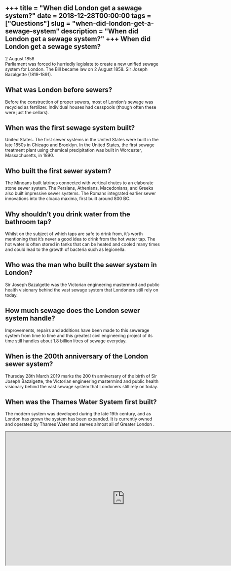 +++
title = "When did London get a sewage system?"
date = 2018-12-28T00:00:00
tags = ["Questions"]
slug = "when-did-london-get-a-sewage-system"
description = "When did London get a sewage system?"
+++
When did London get a sewage system?
------------------------------------

2 August 1858  
Parliament was forced to hurriedly legislate to create a new unified sewage system for London. The Bill became law on 2 August 1858. Sir Joseph Bazalgette (1819-1891).

What was London before sewers?
------------------------------

Before the construction of proper sewers, most of London’s sewage was recycled as fertilizer. Individual houses had cesspools (though often these were just the cellars).

When was the first sewage system built?
---------------------------------------

United States. The first sewer systems in the United States were built in the late 1850s in Chicago and Brooklyn. In the United States, the first sewage treatment plant using chemical precipitation was built in Worcester, Massachusetts, in 1890.

Who built the first sewer system?
---------------------------------

The Minoans built latrines connected with vertical chutes to an elaborate stone sewer system. The Persians, Athenians, Macedonians, and Greeks also built impressive sewer systems. The Romans integrated earlier sewer innovations into the cloaca maxima, first built around 800 BC.

Why shouldn’t you drink water from the bathroom tap?
----------------------------------------------------

Whilst on the subject of which taps are safe to drink from, it’s worth mentioning that it’s never a good idea to drink from the hot water tap. The hot water is often stored in tanks that can be heated and cooled many times and could lead to the growth of bacteria such as legionella.

Who was the man who built the sewer system in London?
-----------------------------------------------------

Sir Joseph Bazalgette was the Victorian engineering mastermind and public health visionary behind the vast sewage system that Londoners still rely on today.

How much sewage does the London sewer system handle?
----------------------------------------------------

Improvements, repairs and additions have been made to this sewerage system from time to time and this greatest civil engineering project of its time still handles about 1.8 billion litres of sewage everyday.

When is the 200th anniversary of the London sewer system?
---------------------------------------------------------

Thursday 28th March 2019 marks the 200 th anniversary of the birth of Sir Joseph Bazalgette, the Victorian engineering mastermind and public health visionary behind the vast sewage system that Londoners still rely on today.

When was the Thames Water System first built?
---------------------------------------------

The modern system was developed during the late 19th century, and as London has grown the system has been expanded. It is currently owned and operated by Thames Water and serves almost all of Greater London .

<iframe allow="accelerometer; autoplay; clipboard-write; encrypted-media; gyroscope; picture-in-picture" allowfullscreen="" class="__youtube_prefs__  epyt-is-override  no-lazyload" data-no-lazy="1" data-origheight="433" data-origwidth="770" data-skipgform_ajax_framebjll="" height="433" id="_ytid_29312" loading="lazy" src="https://www.youtube.com/embed/VdZd5zYTKAw?enablejsapi=1&autoplay=0&cc_load_policy=0&cc_lang_pref=&iv_load_policy=1&loop=0&modestbranding=0&rel=1&fs=1&playsinline=0&autohide=2&theme=dark&color=red&controls=1&" title="YouTube player" width="770"></iframe>